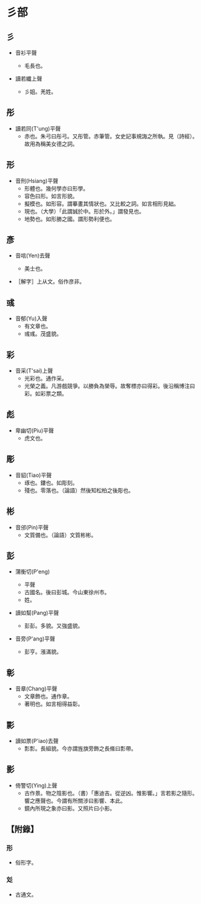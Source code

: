 # 彡部

## 彡

- 音衫平聲
    - 毛長也。

- 讀若纖上聲
    - 彡姐。羌姓。

## 彤

- 讀若同(T'ung)平聲
    - 赤也。朱弓曰彤弓。又彤管。赤筆管。女史記事規誨之所執。見（詩經）。故用為稱美女德之詞。

## 形

- 音刑(Hsiang)平聲
    - 形體也。幾何學亦曰形學。
    - 容色曰形。如言形貌。
    - 擬模也。如形容。謂摹畫其情狀也。又比較之詞。如言相形見絀。
    - 現也。（大學）「此謂誠於中。形於外。」謂發見也。
    - 地勢也。如形勝之國。謂形勢利便也。

## 彥

- 音唁(Yen)去聲
    - 美士也。

- ［解字］上从文。俗作彦非。

## 彧

- 音郁(Yu)入聲
    - 有文章也。
    - 彧彧。茂盛貌。

## 彩

- 音采(T'sai)上聲
    - 光彩也。通作采。
    - 光榮之義。凡游戲競爭。以勝負為榮辱。故奪標亦曰得彩。後沿稱博注曰彩。如彩票之類。

## 彪

- 卑幽切(Piu)平聲
    - 虎文也。

## 彫

- 音貂(Tiao)平聲
    - 琢也。鏤也。如彫刻。
    - 殘也。零落也。（論語）然後知松柏之後彫也。

## 彬

- 音邠(Pin)平聲
    - 文質備也。（論語）文質彬彬。

## 彭

- 蒲衡切(P'eng)
    - 平聲
    - 古國名。後曰彭城。今山東徐州市。
    - 姓。

- 讀如幫(Pang)平聲
    - 彭彭。多貌。又強盛貌。

- 音旁(P'ang)平聲
    - 彭亨。漲滿貌。

## 彰

- 音章(Chang)平聲
    - 文章飾也。通作章。
    - 著明也。如言相得益彰。

## 彯

- 讀如票(P'iao)去聲
    - 彯彯。長組貌。今亦謂旌旗旁飾之長絛曰彯帶。

## 影

- 倚警切(Ying)上聲
    - 古作景。物之陰影也。（書）「惠迪吉。從逆凶。惟影響。」言若影之隨形。響之應聲也。今謂有所關涉曰影響、本此。
    - 鏡內所現之象亦曰影。又照片曰小影。

## 【附錄】

### 形
- 俗形字。

### 彣
- 古通文。

